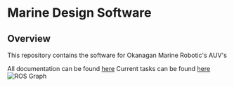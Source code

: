 # Marine Design Software

## Overview

This repository contains the software for Okanagan Marine Robotic's AUV's

All documentation can be found [here](https://docs.google.com/document/d/1PhQ2q0ED-8mXD5I1RwiWC_7xKGJy2q97WKZ9-5tj8FE/edit?usp=sharing)
Current tasks can be found [here](https://docs.google.com/spreadsheets/d/1-QFCbOIapLfAIvq882iY_Cj5Way3pCkZ1IorhzPteBw/edit?usp=sharing)
![ROS Graph](/diagrams/IMG_6097.png)
